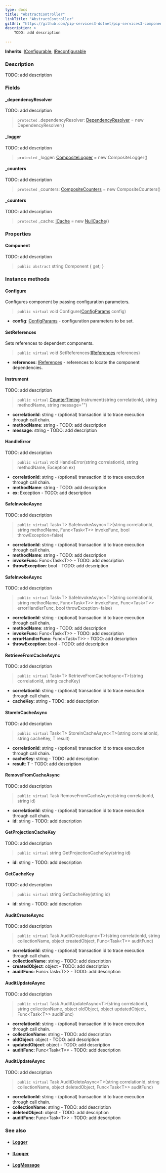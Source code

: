 ```yaml
---
type: docs
title: "AbstractController"
linkTitle: "AbstractController"
gitUrl: "https://github.com/pip-services3-dotnet/pip-services3-components-dotnet"
description: >
    TODO: add description
   
---
```


**Inherits**: [IConfigurable](../../../commons/config/iconfigurable), [IReconfigurable](../../../commons/config/ireconfigurable)

### Description

TODO: add description


### Fields

<span class="hide-title-link">

#### _dependencyResolver
TODO: add description

> `protected` _dependencyResolver: [DependencyResolver](../../../commons/refer/dependency_resolver) = new DependencyResolver()


#### _logger
TODO: add description

> `protected` _logger: [CompositeLogger](../../log/composite_logger) = new CompositeLogger()


#### _counters
TODO: add description

> `protected` _counters: [CompositeCounters](../../count/composite_counters) = new CompositeCounters()


#### _counters
TODO: add description

> `protected` _cache: [ICache](../../cache/icache) = new [NullCache](../../cache/null_cache)()

</span>


### Properties

#### Component
TODO: add description

> `public abstract` string Component { get; }



### Instance methods

#### Configure
Configures component by passing configuration parameters.

> `public virtual` void Configure([ConfigParams](../../../commons/config/config_params) config)

- **config**: [ConfigParams](../../../commons/config/config_params) - configuration parameters to be set.


#### SetReferences
Sets references to dependent components.

> `public virtual` void SetReferences([IReferences](../../../commons/refer/ireferences) references)

- **references**: [IReferences](../../../commons/refer/ireferences) - references to locate the component dependencies.



#### Instrument
TODO: add description

> `public virtual` [CounterTiming](../../count/counter_timing) Instrument(string correlationId, string methodName, string message="")

- **correlationId**: string - (optional) transaction id to trace execution through call chain.
- **methodName**: string - TODO: add description
- **message**: string - TODO: add description


#### HandleError
TODO: add description

> `public virtual` void HandleError(string correlationId, string methodName, Exception ex)

- **correlationId**: string - (optional) transaction id to trace execution through call chain.
- **methodName**: string - TODO: add description
- **ex**: Exception - TODO: add description


#### SafeInvokeAsync
TODO: add description

> `public virtual` Task\<T\> SafeInvokeAsync\<T\>(string correlationId, string methodName, Func\<Task\<T\>\> invokeFunc, bool throwException=false)

- **correlationId**: string - (optional) transaction id to trace execution through call chain.
- **methodName**: string - TODO: add description
- **invokeFunc**: Func\<Task\<T\>\> - TODO: add description
- **throwException**: bool - TODO: add description


#### SafeInvokeAsync
TODO: add description

> `public virtual` Task\<T\> SafeInvokeAsync\<T\>(string correlationId, string methodName, Func\<Task\<T\>\> invokeFunc, Func\<Task\<T\>\> errorHandlerFunc, bool throwException=false)

- **correlationId**: string - (optional) transaction id to trace execution through call chain.
- **methodName**: string - TODO: add description
- **invokeFunc**: Func\<Task\<T\>\> - TODO: add description
- **errorHandlerFunc**: Func\<Task\<T\>\> - TODO: add description
- **throwException**: bool - TODO: add description


#### RetrieveFromCacheAsync
TODO: add description

> `public virtual` Task\<T\> RetrieveFromCacheAsync\<T\>(string correlationId, string cacheKey)

- **correlationId**: string - (optional) transaction id to trace execution through call chain.
- **cacheKey**: string - TODO: add description


#### StoreInCacheAsync
TODO: add description

> `public virtual` Task\<T\> StoreInCacheAsync\<T\>(string correlationId, string cacheKey, T result)

- **correlationId**: string - (optional) transaction id to trace execution through call chain.
- **cacheKey**: string - TODO: add description
- **result**: T - TODO: add description


#### RemoveFromCacheAsync
TODO: add description

> `public virtual` Task RemoveFromCacheAsync(string correlationId, string id)

- **correlationId**: string - (optional) transaction id to trace execution through call chain.
- **id**: string - TODO: add description


#### GetProjectionCacheKey
TODO: add description

> `public virtual` string GetProjectionCacheKey(string id)

- **id**: string - TODO: add description


#### GetCacheKey
TODO: add description

> `public virtual` string GetCacheKey(string id)

- **id**: string - TODO: add description


#### AuditCreateAsync
TODO: add description

> `public virtual` Task AuditCreateAsync\<T\>(string correlationId, string collectionName, object createdObject, Func\<Task\<T\>\> auditFunc)

- **correlationId**: string - (optional) transaction id to trace execution through call chain.
- **collectionName**: string - TODO: add description
- **createdObject**: object - TODO: add description
- **auditFunc**: Func\<Task\<T\>\> - TODO: add description


#### AuditUpdateAsync
TODO: add description

> `public virtual` Task AuditUpdateAsync\<T\>(string correlationId, string collectionName, object oldObject, object updatedObject, Func\<Task\<T\>\> auditFunc)

- **correlationId**: string - (optional) transaction id to trace execution through call chain.
- **collectionName**: string - TODO: add description
- **oldObject**: object - TODO: add description
- **updatedObject**: object - TODO: add description
- **auditFunc**: Func\<Task\<T\>\> - TODO: add description


#### AuditUpdateAsync
TODO: add description

> `public virtual` Task AuditDeleteAsync\<T\>(string correlationId, string collectionName, object deletedObject, Func\<Task\<T\>\> auditFunc)

- **correlationId**: string - (optional) transaction id to trace execution through call chain.
- **collectionName**: string - TODO: add description
- **deletedObject**: object - TODO: add description
- **auditFunc**: Func\<Task\<T\>\> - TODO: add description





### See also
- #### [Logger](../logger)
- #### [ILogger](../ilogger)
- #### [LogMessage](../log_message)
